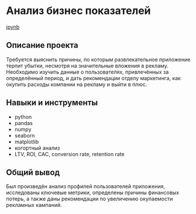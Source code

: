 # Анализ бизнес показателей
[ipynb](https://github.com/zheniaDA/Portfolio/blob/main/%D0%90%D0%BD%D0%B0%D0%BB%D0%B8%D0%B7%20%D0%B1%D0%B8%D0%B7%D0%BD%D0%B5%D1%81%20%D0%BF%D0%BE%D0%BA%D0%B0%D0%B7%D0%B0%D1%82%D0%B5%D0%BB%D0%B5%D0%B9/%D0%B0%D0%BD%D0%B0%D0%BB%D0%B8%D0%B7_%D0%B1%D0%B8%D0%B7%D0%BD%D0%B5%D1%81_%D0%BF%D0%BE%D0%BA%D0%B0%D0%B7%D0%B0%D1%82%D0%B5%D0%BB%D0%B5%D0%B9.ipynb)
## Описание проекта
Требуется выяснить причины, по которым развлекательное приложение терпит убытки, несмотря на значительные вложения в рекламу. Необходимо изучить данные о пользователях, привлечённых за определённый период, и дать рекомендации отделу маркетинга, как окупить расходы компании на рекламу и выйти в плюс. 
## Навыки и инструменты
* python
* pandas
* numpy
* seaborn
* matplotlib
* когортный анализ
* LTV, ROI, CAC, conversion rate, retention rate
## Общий вывод
Был произведён анализ профилей пользователей приложения, исследованы ключевые метрики, определены причины финансовых потерь, а также даны рекомендации по увеличению окупаемости рекламных кампаний.

